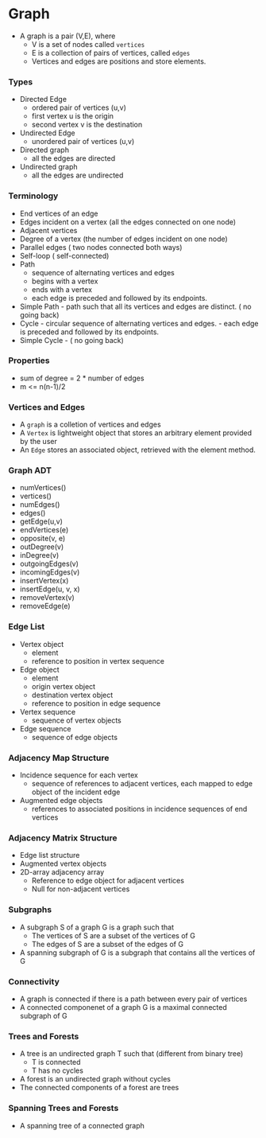 # Graph

- A graph is a pair (V,E), where
  - V is a set of nodes called `vertices`
  - E is a collection of pairs of vertices, called `edges`
  - Vertices and edges are positions and store elements.
### Types
- Directed Edge
  - ordered pair of vertices (u,v)
  - first vertex u is the origin
  - second vertex v is the destination
- Undirected Edge
  - unordered pair of vertices (u,v)
- Directed graph
  - all the edges are directed
- Undirected graph
  - all the edges are undirected
### Terminology
-  End vertices of an edge
-  Edges incident on a vertex (all the edges connected on one node)
-  Adjacent vertices
-  Degree of a vertex	(the number of edges incident on one node)
-  Parallel edges  ( two nodes connected both ways)
-  Self-loop ( self-connected)
 -  Path
    - sequence of alternating vertices and edges
    - begins with a vertex
    - ends with a vertex
    - each edge is preceded and followed by its endpoints.
 -	Simple Path
 		- path such that all its vertices and edges are distinct. ( no going back)
 - 	Cycle
 		- circular sequence of alternating vertices and edges.
		- each edge is preceded and followed by its endpoints.
 -	Simple Cycle
 		- ( no going back)
### Properties
-	sum of degree = 2 * number of edges
-	m <= n(n-1)/2
### Vertices and Edges
-	A `graph` is a colletion of vertices and edges
-	A `Vertex` is lightweight object that stores an arbitrary element 
provided by the user
-	An `Edge` stores an associated object, retrieved with the element 
method.
###	Graph	ADT
- numVertices()
-	vertices()
-	numEdges()
-	edges()
-	getEdge(u,v)
- endVertices(e)
-	opposite(v, e)
- outDegree(v)
-	inDegree(v)
- outgoingEdges(v)
-	incomingEdges(v)
-	insertVertex(x)
-	insertEdge(u, v, x)
-	removeVertex(v)
-	removeEdge(e)
### Edge List
-	Vertex object
	- element
	- reference to position in vertex sequence
- Edge object
	- element
	- origin vertex object
	-	destination vertex object
	-	reference to position in edge sequence
-	Vertex sequence
	- sequence of vertex objects
-	Edge sequence
	-	sequence of edge objects
### Adjacency Map Structure
-	Incidence sequence for each vertex
	-	sequence of references to adjacent vertices, each mapped to edge
	object of the incident edge
-	Augmented edge objects
	- references to associated positions in incidence sequences of end
	vertices
### Adjacency Matrix Structure
- Edge list structure
-	Augmented vertex objects
- 2D-array adjacency array
	-	Reference to edge object for adjacent vertices
	-	Null for non-adjacent vertices
### Subgraphs
-	A subgraph S of a graph G is a graph such that
	- The vertices of S are a subset of the vertices of G
	-	The edges of S are a subset of the edges of G
- A spanning subgraph of G is a subgraph that contains all the 
vertices of G
### Connectivity
- A graph is connected if there is a path between every pair of vertices
-	A connected componenet of a graph G is a maximal connected subgraph of G
### Trees and Forests
-	A tree is an undirected graph T such that	(different from binary tree)
	- T is connected
	-	T has no cycles
- A forest is an undirected graph without cycles
-	The connected components of a forest are trees 
### Spanning Trees and Forests
-	A spanning tree of a connected graph 






